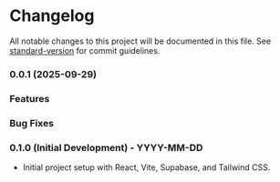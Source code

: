 # Changelog

All notable changes to this project will be documented in this file. See [standard-version](https://github.com/conventional-changelog/standard-version) for commit guidelines.

### 0.0.1 (2025-09-29)


### Features

### Bug Fixes

### 0.1.0 (Initial Development) - YYYY-MM-DD

- Initial project setup with React, Vite, Supabase, and Tailwind CSS.
